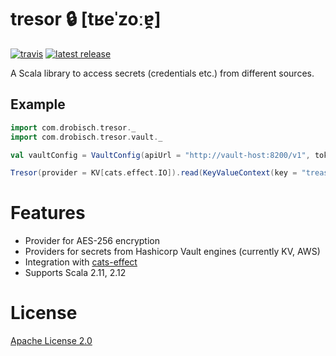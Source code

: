 # tresor 🔒 **[tʁeˈzoːɐ̯]**

[![travis](https://travis-ci.org/adrobisch/tresor.svg?branch=master)](https://travis-ci.org/adrobisch/tresor)
[![latest release](https://img.shields.io/maven-central/v/com.drobisch/tresor_2.12.svg?label=Maven%20Central)](https://search.maven.org/search?q=g:com.drobisch%20AND%20a:tresor*)

A Scala library to access secrets (credentials etc.) from different sources.

## Example

```scala
import com.drobisch.tresor._
import com.drobisch.tresor.vault._

val vaultConfig = VaultConfig(apiUrl = "http://vault-host:8200/v1", token = "vault-token")

Tresor(provider = KV[cats.effect.IO]).read(KeyValueContext(key = "treasure", vaultConfig)) // IO[vault.Lease]
```

# Features
 - Provider for AES-256 encryption
 - Providers for secrets from Hashicorp Vault engines (currently KV, AWS)
 - Integration with [cats-effect](https://github.com/typelevel/cats-effect)
 - Supports Scala 2.11, 2.12
 
# License

[Apache License 2.0](LICENSE)